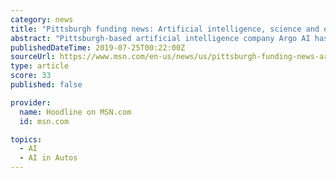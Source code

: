 ```yaml
---
category: news
title: "Pittsburgh funding news: Artificial intelligence, science and engineering top local investment"
abstract: "Pittsburgh-based artificial intelligence company Argo AI has secured ... Load Error According to its Crunchbase profile, \"Argo AI is building self-driving technology to improve the way the world moves. Since we began in 2016, we’ve partnered with leading ..."
publishedDateTime: 2019-07-25T00:22:00Z
sourceUrl: https://www.msn.com/en-us/news/us/pittsburgh-funding-news-artificial-intelligence-science-and-engineering-top-local-investment/ar-AAELyQR
type: article
score: 33
published: false

provider:
  name: Hoodline on MSN.com
  id: msn.com

topics:
  - AI
  - AI in Autos
---
```

